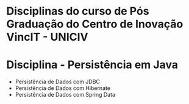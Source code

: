 # Disciplinas do curso de Pós Graduação do Centro de Inovação VincIT - UNICIV

# Disciplina - Persistência em Java
- Persistência de Dados com JDBC
- Persistência de Dados com Hibernate
- Persistência de Dados com Spring Data
